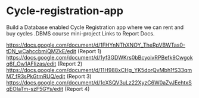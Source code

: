 # Cycle-registration-app
Build a Database enabled Cycle Registration app where we can rent and buy cycles .DBMS course mini-project
Links to Report Docs.

https://docs.google.com/document/d/1FHYnNThXNOY_TheRpVBWTas0-tDN_wCahccbmiQMZkE/edit (Report 1)
https://docs.google.com/document/d/1yf3GDWKrs0bBcyoivRPBefk9Cwgokq6f_Ow1AFIizas/edit (Report 2)
https://docs.google.com/document/d/11H988xCHg_YK5dorQvMbh1fS33qmM7_fR3sPkGtmRUQ/edit (Report 3)
https://docs.google.com/document/d/1cXSQV3uLz22XyzC6W0aZvJEehtxSqEOIaTm-szF5GYs/edit (Report 4)
